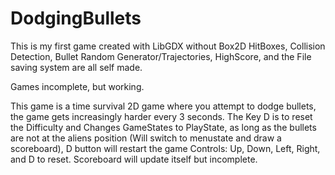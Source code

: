 # DodgingBullets
This is my first game created with LibGDX without Box2D
HitBoxes, Collision Detection, Bullet Random Generator/Trajectories, HighScore, and the File saving system are all self made.

Games incomplete, but working.



This game is a time survival 2D game where you attempt to dodge bullets, the game gets increasingly harder every 3 seconds.
The Key D is to reset the Difficulty and Changes GameStates to PlayState, as long as the bullets are not at the aliens position (Will switch to menustate and draw a scoreboard), D button will restart the game
Controls:
Up, Down, Left, Right, and D to reset.
Scoreboard will update itself but incomplete.

